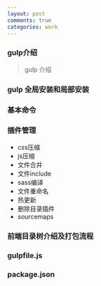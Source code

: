 ```yaml
---
layout: post
comments: true
categories: work
---
```


### gulp介绍
> gulp 介绍

### gulp 全局安装和局部安装

### 基本命令

### 插件管理
* css压缩
* js压缩
* 文件合并
* 文件include
* sass编译
* 文件重命名
* 热更新
* 删除目录插件
* sourcemaps


### 前端目录树介绍及打包流程



### gulpfile.js

### package.json

